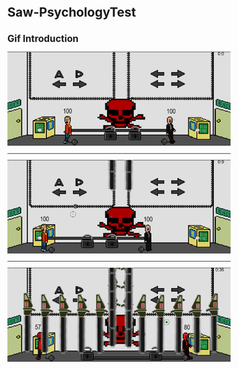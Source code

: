 # Saw-PsychologyTest

## Gif Introduction

<p align="left">
<img src = "/image/First.gif" width = "800">
</p>

***

<p align="left">
<img src = "/image/Second.gif" width = "800">
</p>

***

<p align="left">
<img src = "/image/Third.gif" width = "800">
</p>
